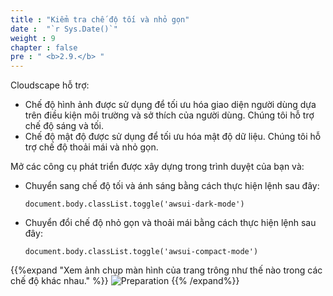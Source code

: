 ```yaml
---
title : "Kiểm tra chế độ tối và nhỏ gọn"
date :  "`r Sys.Date()`" 
weight : 9 
chapter : false
pre : " <b>2.9.</b> "
---
```

Cloudscape hỗ trợ:
- Chế độ hình ảnh được sử dụng để tối ưu hóa giao diện người dùng dựa trên điều kiện môi trường và sở thích của người dùng. Chúng tôi hỗ trợ chế độ sáng và tối.
- Chế độ mật độ được sử dụng để tối ưu hóa mật độ dữ liệu. Chúng tôi hỗ trợ chế độ thoải mái và nhỏ gọn.

Mở các công cụ phát triển được xây dựng trong trình duyệt của bạn và: 
- Chuyển sang chế độ tối và ánh sáng bằng cách thực hiện lệnh sau đây:
    ```
    document.body.classList.toggle('awsui-dark-mode')

    ```
- Chuyển đổi chế độ nhỏ gọn và thoải mái bằng cách thực hiện lệnh sau đây:
    ```
    document.body.classList.toggle('awsui-compact-mode')

    ```
{{%expand "Xem ảnh chụp màn hình của trang trông như thế nào trong các chế độ khác nhau." %}}
![Preparation](/images/10.png?false&width=90pc)
{{% /expand%}}
